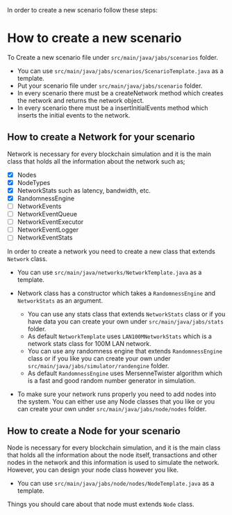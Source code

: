 In order to create a new scenario follow these steps:

# How to create a new scenario

To Create a new scenario file under `src/main/java/jabs/scenarios` folder.

- You can use `src/main/java/jabs/scenarios/ScenarioTemplate.java` as a template.
- Put your scenario file under `src/main/java/jabs/scenario` folder.
- In every scenario there must be a createNetwork method which creates the network and returns the network object.
- In every scenario there must be a insertInitialEvents method which inserts the initial events to the network.

## How to create a Network for your scenario

Network is necessary for every blockchain simulation and it is the main class that holds all the information about the
network such as;

- [x] Nodes
- [x] NodeTypes
- [x] NetworkStats such as latency, bandwidth, etc.
- [x] RandomnessEngine
- [ ] NetworkEvents
- [ ] NetworkEventQueue
- [ ] NetworkEventExecutor
- [ ] NetworkEventLogger
- [ ] NetworkEventStats

In order to create a network you need to create a new class that extends `Network` class.

- You can use `src/main/java/networks/NetworkTemplate.java` as a template.

- Network class has a constructor which takes a `RandomnessEngine` and `NetworkStats` as an argument.
    - You can use any stats class that extends `NetworkStats` class or if you have data you can create your own
      under `src/main/java/jabs/stats` folder.
    - As default `NetworkTemplate` uses `LAN100MNetworkStats` which is a network stats class for 100M LAN network.
    - You can use any randomness engine that extends `RandomnessEngine` class or if you like you can create your
      own under `src/main/java/jabs/simulator/randengine` folder.
    - As default `RandomnessEngine` uses MersenneTwister algorithm which is a fast and good random number generator in
      simulation.

- To make sure your network runs properly you need to add nodes into the system. You can either use any Node classes
  that you like or you can create your own under `src/main/java/jabs/node/nodes` folder.

## How to create a Node for your scenario

Node is necessary for every blockchain simulation, and it is the main class that holds all the information about the
node itself, transactions and other nodes in the network and this information is used to simulate the network. However, you
can design your node class however you like.

- You can use `src/main/java/jabs/node/nodes/NodeTemplate.java` as a template.

Things you should care about that node must extends `Node` class.
